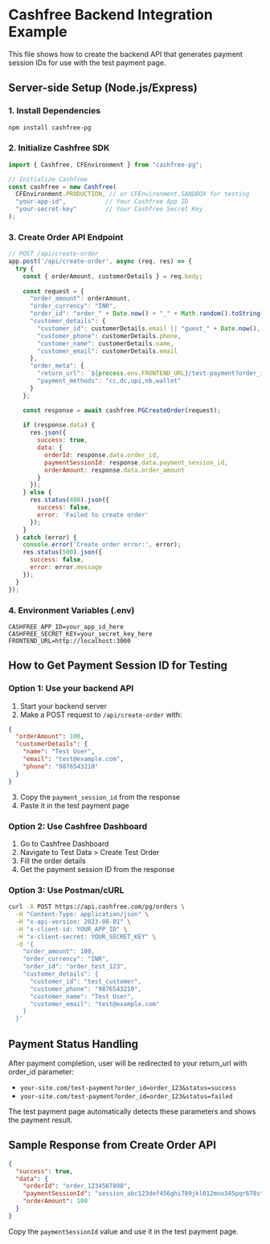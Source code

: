 # Cashfree Backend Integration Example

This file shows how to create the backend API that generates payment session IDs for use with the test payment page.

## Server-side Setup (Node.js/Express)

### 1. Install Dependencies
```bash
npm install cashfree-pg
```

### 2. Initialize Cashfree SDK
```javascript
import { Cashfree, CFEnvironment } from "cashfree-pg";

// Initialize Cashfree
const cashfree = new Cashfree(
  CFEnvironment.PRODUCTION, // or CFEnvironment.SANDBOX for testing
  "your-app-id",           // Your Cashfree App ID
  "your-secret-key"        // Your Cashfree Secret Key
);
```

### 3. Create Order API Endpoint
```javascript
// POST /api/create-order
app.post('/api/create-order', async (req, res) => {
  try {
    const { orderAmount, customerDetails } = req.body;
    
    const request = {
      "order_amount": orderAmount,
      "order_currency": "INR",
      "order_id": "order_" + Date.now() + "_" + Math.random().toString(36).substr(2, 9),
      "customer_details": {
        "customer_id": customerDetails.email || "guest_" + Date.now(),
        "customer_phone": customerDetails.phone,
        "customer_name": customerDetails.name,
        "customer_email": customerDetails.email
      },
      "order_meta": {
        "return_url": `${process.env.FRONTEND_URL}/test-payment?order_id={order_id}`,
        "payment_methods": "cc,dc,upi,nb,wallet"
      }
    };

    const response = await cashfree.PGCreateOrder(request);
    
    if (response.data) {
      res.json({
        success: true,
        data: {
          orderId: response.data.order_id,
          paymentSessionId: response.data.payment_session_id,
          orderAmount: response.data.order_amount
        }
      });
    } else {
      res.status(400).json({
        success: false,
        error: 'Failed to create order'
      });
    }
  } catch (error) {
    console.error('Create order error:', error);
    res.status(500).json({
      success: false,
      error: error.message
    });
  }
});
```

### 4. Environment Variables (.env)
```
CASHFREE_APP_ID=your_app_id_here
CASHFREE_SECRET_KEY=your_secret_key_here
FRONTEND_URL=http://localhost:3000
```

## How to Get Payment Session ID for Testing

### Option 1: Use your backend API
1. Start your backend server
2. Make a POST request to `/api/create-order` with:
```json
{
  "orderAmount": 100,
  "customerDetails": {
    "name": "Test User",
    "email": "test@example.com", 
    "phone": "9876543210"
  }
}
```
3. Copy the `payment_session_id` from the response
4. Paste it in the test payment page

### Option 2: Use Cashfree Dashboard
1. Go to Cashfree Dashboard
2. Navigate to Test Data > Create Test Order
3. Fill the order details
4. Get the payment session ID from the response

### Option 3: Use Postman/cURL
```bash
curl -X POST https://api.cashfree.com/pg/orders \
  -H "Content-Type: application/json" \
  -H "x-api-version: 2023-08-01" \
  -H "x-client-id: YOUR_APP_ID" \
  -H "x-client-secret: YOUR_SECRET_KEY" \
  -d '{
    "order_amount": 100,
    "order_currency": "INR",
    "order_id": "order_test_123",
    "customer_details": {
      "customer_id": "test_customer",
      "customer_phone": "9876543210",
      "customer_name": "Test User",
      "customer_email": "test@example.com"
    }
  }'
```

## Payment Status Handling

After payment completion, user will be redirected to your return_url with order_id parameter:
- `your-site.com/test-payment?order_id=order_123&status=success`
- `your-site.com/test-payment?order_id=order_123&status=failed`

The test payment page automatically detects these parameters and shows the payment result.

## Sample Response from Create Order API
```json
{
  "success": true,
  "data": {
    "orderId": "order_1234567890",
    "paymentSessionId": "session_abc123def456ghi789jkl012mno345pqr678stu901vwx234yz",
    "orderAmount": 100
  }
}
```

Copy the `paymentSessionId` value and use it in the test payment page.
